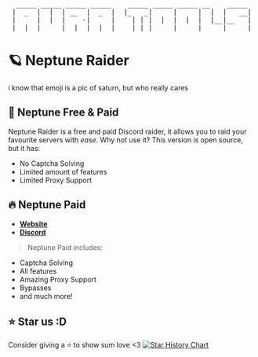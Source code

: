 <div align="center">
<pre>
 _____ _____ _____ _____    _____ _____ _____ __    _____ 
|  _  |  |  | __  |  _  |  |_   _|     |     |  |  |   __|
|     |  |  |    -|     |    | | |  |  |  |  |  |__|__   |
|__|__|_____|__|__|__|__|    |_| |_____|_____|_____|_____|
</pre>
</div>

# 🪐 Neptune Raider
i know that emoji is a pic of saturn, but who really cares
## 🔹 Neptune Free & Paid

Neptune Raider is a free and paid Discord raider, it allows you to raid your favourite servers with *ease*. Why not use it? This version is open source, but it has:
- No Captcha Solving
- Limited amount of features
- Limited Proxy Support

## 🔥 Neptune Paid
- **[Website](https://auratools.xyz/)**  
- **[Discord](https://discord.gg/auratools)**

> Neptune Paid includes:
- Captcha Solving
- All features
- Amazing Proxy Support
- Bypasses
- and much more!

## ⭐ Star us :D
Consider giving a ⭐ to show sum love <3
[![Star History Chart](https://api.star-history.com/svg?repos=auratools/neptune-raider&theme=dark)](https://www.star-history.com/#auratools/neptune-raider&Date)
